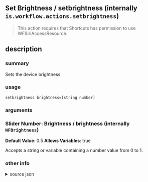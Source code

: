 
## Set Brightness / setbrightness (internally `is.workflow.actions.setbrightness`)


> This action requires that Shortcuts has permission to use WFSiriAccessResource.


## description
### summary
Sets the device brightness.


### usage
`setbrightness brightness=[string number]`

### arguments
### Slider Number: Brightness / brightness (internally `WFBrightness`)
**Default Value**: 0.5
**Allows Variables**: true


Accepts a string 
or variable
containing a number value from 0 to 1.

### other info

<details><summary>source json</summary>
```json
{
	"ACECommandClass": "SASettingSetBrightness",
	"ACESettingValueKey": "WFBrightness",
	"ActionClass": "WFSetBrightnessAction",
	"ActionKeywords": [
		"screen",
		"display",
		"backlight"
	],
	"Category": "Scripting",
	"Description": {
		"DescriptionSummary": "Sets the device brightness."
	},
	"IconName": "Brightness.png",
	"InputPassthrough": true,
	"Name": "Set Brightness",
	"Parameters": [
		{
			"Class": "WFSliderParameter",
			"DefaultValue": 0.5,
			"Description": "If you set the brightness using a variable, use a number between 0 and 1 (for example, pass 0.5 for half brightness).",
			"Key": "WFBrightness",
			"Label": "Brightness"
		}
	],
	"RequiredResources": [
		"WFSiriAccessResource"
	],
	"Subcategory": "Device"
}
```
</details>
